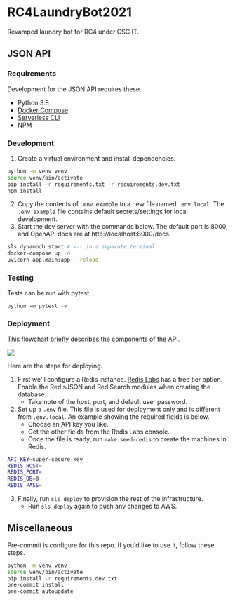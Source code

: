 # RC4LaundryBot2021

Revamped laundry bot for RC4 under CSC IT.

## JSON API

### Requirements

Development for the JSON API requires these.

- Python 3.8
- [Docker Compose](https://docs.docker.com/compose/install/)
- [Serverless CLI](https://www.serverless.com/framework/docs/getting-started)
- NPM

### Development

1. Create a virtual environment and install dependencies.

```bash
python -m venv venv
source venv/bin/activate
pip install -r requirements.txt -r requirements.dev.txt
npm install
```

2. Copy the contents of `.env.example` to a new file named `.env.local`. The `.env.example` file contains default secrets/settings for local development.
3. Start the dev server with the commands below. The default port is 8000, and OpenAPI docs are at http://localhost:8000/docs.

```bash
sls dynamodb start # <-- in a separate terminal
docker-compose up -d
uvicorn app.main:app --reload
```

### Testing

Tests can be run with pytest.

```
python -m pytest -v
```

### Deployment

This flowchart briefly describes the components of the API.

[![](https://mermaid.ink/img/eyJjb2RlIjoiZmxvd2NoYXJ0IFREXG4gICAgQShSYXNwaSkgLS1QT1NUL1BVVC9QQVRDSC0tPiBCe0FQSX1cbiAgICBCIC0tTWFjaGluZSAmIFJhc3BpIHN0YXRlLS0-IENbKFJlZGlzKV1cbiAgICBCIC0tVXNhZ2UgZGV0YWlsIHJlY29yZHMtLT4gRFsoRHluYW1vREIpXSAgIiwibWVybWFpZCI6eyJ0aGVtZSI6ImRlZmF1bHQifSwidXBkYXRlRWRpdG9yIjp0cnVlLCJhdXRvU3luYyI6dHJ1ZSwidXBkYXRlRGlhZ3JhbSI6ZmFsc2V9)](https://mermaid.live/edit#eyJjb2RlIjoiZmxvd2NoYXJ0IFREXG4gICAgQShSYXNwaSkgLS1QT1NUL1BVVC9QQVRDSC0tPiBCe0FQSX1cbiAgICBCIC0tTWFjaGluZSAmIFJhc3BpIHN0YXRlLS0-IENbKFJlZGlzKV1cbiAgICBCIC0tVXNhZ2UgZGV0YWlsIHJlY29yZHMtLT4gRFsoRHluYW1vREIpXSAgIiwibWVybWFpZCI6IntcbiAgXCJ0aGVtZVwiOiBcImRlZmF1bHRcIlxufSIsInVwZGF0ZUVkaXRvciI6dHJ1ZSwiYXV0b1N5bmMiOnRydWUsInVwZGF0ZURpYWdyYW0iOmZhbHNlfQ)

Here are the steps for deploying.

1. First we'll configure a Redis instance. [Redis Labs](https://redis.com/) has a free tier option. Enable the RedisJSON and RediSearch modules when creating the database.
   - Take note of the host, port, and default user password.
2. Set up a `.env` file. This file is used for deployment only and is different from `.env.local`. An example showing the required fields is below.
   - Choose an API key you like.
   - Get the other fields from the Redis Labs console.
   - Once the file is ready, run `make seed-redis` to create the machines in Redis.

```bash
API_KEY=super-secure-key
REDIS_HOST=
REDIS_PORT=
REDIS_DB=0
REDIS_PASS=
```

3. Finally, run `sls deploy` to provision the rest of the infrastructure.
   - Run `sls deploy` again to push any changes to AWS.

## Miscellaneous

Pre-commit is configure for this repo. If you'd like to use it, follow these steps.

```bash
python -m venv venv
source venv/bin/activate
pip install -r requirements.dev.txt
pre-commit install
pre-commit autoupdate
```
